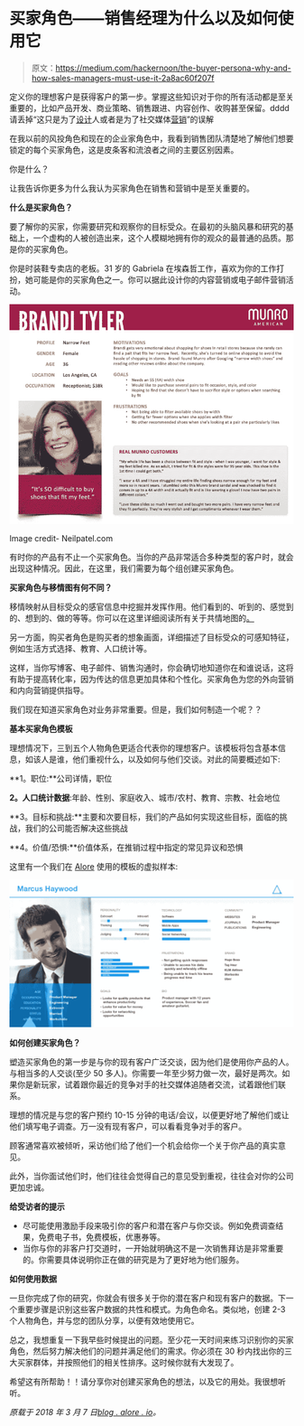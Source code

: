 # 买家角色——销售经理为什么以及如何使用它

> 原文：<https://medium.com/hackernoon/the-buyer-persona-why-and-how-sales-managers-must-use-it-2a8ac60f207f>

定义你的理想客户是获得客户的第一步。掌握这些知识对于你的所有活动都是至关重要的，比如产品开发、商业策略、销售跟进、内容创作、收购甚至保留。dddd 请丢掉“这只是为了[设计](https://hackernoon.com/tagged/design)人或者是为了社交媒体[营销](https://hackernoon.com/tagged/marketing)”的误解

在我以前的风投角色和现在的企业家角色中，我看到销售团队清楚地了解他们想要锁定的每个买家角色，这是皮条客和流浪者之间的主要区别因素。

你是什么？

让我告诉你更多为什么我认为买家角色在销售和营销中是至关重要的。

**什么是买家角色？**

要了解你的买家，你需要研究和观察你的目标受众。在最初的头脑风暴和研究的基础上，一个虚构的人被创造出来，这个人模糊地拥有你的观众的最普通的品质。那是你的买家角色。

你是时装鞋专卖店的老板。31 岁的 Gabriela 在埃森哲工作，喜欢为你的工作打扮，她可能是你的买家角色之一。你可以据此设计你的内容营销或电子邮件营销活动。

![](img/5fd1f5cb9dc14c8f028040a762a2ebab.png)

Image credit- Neilpatel.com

有时你的产品有不止一个买家角色。当你的产品非常适合多种类型的客户时，就会出现这种情况。因此，在这里，我们需要为每个组创建买家角色。

**买家角色与移情图有何不同？**

移情映射从目标受众的感官信息中挖掘并发挥作用。他们看到的、听到的、感觉到的、想到的、做的等等。你可以在这里详细阅读所有关于共情地图的[。](https://blog.alore.io/empathy-mapping/)

另一方面，购买者角色是购买者的想象画面，详细描述了目标受众的可感知特征，例如生活方式选择、教育、人口统计等。

这样，当你写博客、电子邮件、销售沟通时，你会确切地知道你在和谁说话，这将有助于提高转化率，因为传达的信息更加具体和个性化。买家角色为您的外向营销和内向营销提供指导。

我们现在知道买家角色对业务非常重要。但是，我们如何制造一个呢？？

**基本买家角色模板**

理想情况下，三到五个人物角色更适合代表你的理想客户。该模板将包含基本信息，如该人是谁，他们重视什么，以及如何与他们交谈。对此的简要概述如下:

**1。职位:**公司详情，职位

**2。人口统计数据**:年龄、性别、家庭收入、城市/农村、教育、宗教、社会地位

**3。目标和挑战:**主要和次要目标，我们的产品如何实现这些目标，面临的挑战，我们的公司能否解决这些挑战

**4。价值/恐惧:**价值体系，在推销过程中指定的常见异议和恐惧

这里有一个我们在 [Alore](https://crm.alore.io/#/) 使用的模板的虚拟样本:

![](img/c51e096ad0c9b21b151ecde686f44ad9.png)

**如何创建买家角色？**

塑造买家角色的第一步是与你的现有客户广泛交谈，因为他们是使用你产品的人。与相当多的人交谈(至少 50 多人)。你需要一年至少努力做一次，最好是两次。如果你是新玩家，试着跟你最近的竞争对手的社交媒体追随者交流，试着跟他们联系。

理想的情况是与您的客户预约 10-15 分钟的电话/会议，以便更好地了解他们或让他们填写电子调查。万一没有现有客户，可以看看竞争对手的客户。

顾客通常喜欢被倾听，采访他们给了他们一个机会给你一个关于你产品的真实意见。

此外，当你面试他们时，他们往往会觉得自己的意见受到重视，往往会对你的公司更加忠诚。

**给受访者的提示**

*   尽可能使用激励手段来吸引你的客户和潜在客户与你交谈。例如免费调查结果，免费电子书，免费模板，优惠券等。
*   当你与你的非客户打交道时，一开始就明确这不是一次销售拜访是非常重要的。你需要具体说明你正在做的研究是为了更好地为他们服务。

**如何使用数据**

一旦你完成了你的研究，你就会有很多关于你的潜在客户和现有客户的数据。下一个重要步骤是识别这些客户数据的共性和模式。为角色命名。类似地，创建 2-3 个人物角色，并与您的团队分享，以便有效地使用它。

总之，我想重复一下我早些时候提出的问题。至少花一天时间来练习识别你的买家角色，然后努力解决他们的问题并满足他们的需求。你必须在 30 秒内找出你的三大买家群体，并按照他们的相关性排序。这时候你就有大发现了。

希望这有所帮助！！请分享你对创建买家角色的想法，以及它的用处。我很想听听。

*原载于 2018 年 3 月 7 日*[*blog . alore . io*](https://blog.alore.io/buyer-persona/)*。*